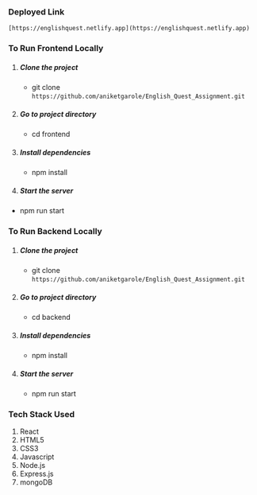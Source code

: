 ### Deployed Link

    [https://englishquest.netlify.app](https://englishquest.netlify.app)






### To Run Frontend Locally

1. ##### Clone the project
    * git clone `https://github.com/aniketgarole/English_Quest_Assignment.git`

2. ##### Go to project directory
    * cd frontend

3. ##### Install dependencies
    * npm install

4. ##### Start the server
 * npm run start




### To Run Backend Locally

1. ##### Clone the project
    * git clone `https://github.com/aniketgarole/English_Quest_Assignment.git`

2. ##### Go to project directory
    * cd backend

3. ##### Install dependencies
    * npm install

4. ##### Start the server
    * npm run start 





### Tech Stack Used
1. React
2. HTML5
3. CSS3
4. Javascript
5. Node.js
6. Express.js
7. mongoDB
